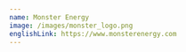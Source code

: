 ```yaml
---
name: Monster Energy
image: /images/monster_logo.png
englishLink: https://www.monsterenergy.com
---
```

